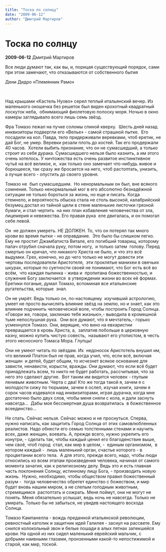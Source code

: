```yaml
---
title: "Тоска по солнцу"
date: "2009-06-12"
author: "Дмитрий Мартиров"
---
```


# Тоска по солнцу

**2009-06-12** Дмитрий Мартиров

Все люди думают так, как вы, и, порицая существующий порядок, сами при этом замечают, что отказываются от собственного бытия

Дени Дидро «Племянник Рамо»

 

Над крышами «Кастель Нуово» серел теплый итальянский вечер. Из маленького окошечка без решеток был виден крохотный квадратный лоскуток неба,  обнимающий фиолетовую полоску моря. Ночью в окно камеры заглядывало всего лишь семь звёзд.

Фра Томазо лежал на пучке соломы спиной кверху.  Шесть дней назад инквизиторы подвергли его «Велье» - самой страшной пытке.  Его посадили на кол. Павда, тело придерживали веревками, чтоб еретик, не дай Бог, не умер. Веревки резали плоть до костей. Так его продержали 40 часов.  Хотели выбить признание, что он не сумасшедший, а только строит из себя дурака. Сумасшедшего нельзя было казнить, а им этого очень хотелось. У ничтожества есть очень развитое инстинктивное  чутьё на всё великое, и,  как только оно замечает что-нибудь живое и борющееся, так сразу же бросается на него, чтоб растоптать, унизить, а лучше всего - опустить до своего уровня.

Томазо не  был сумасшедшим.  Но ненормальным он был, вне всякого сомнения. Только ненормальный мог в его абсолютно безнадёжной   ситуации не только бороться за жизнь, но еще и писать. Когда стемнело, и вероятность обыска стала не столь высокой, калабрийский безумец достал из тайной щели в стене маленькие листочки грязной бумаги, и стал чертить  на них план избавления человечества от зла, лицемерия и невежества. Его правая рука  еле двигалась, и он помогал себе левой.

Он  не должен умереть. НЕ ДОЛЖЕН. То, что он потерял так много крови во время пытки - не оправдание.  Это было бы слишком легко. Ему не простит Джамбатиста Витале, его погибший товарищ, которому палач отрубил сначала руку, потом ногу,  и только затем  голову. Перед смертью он кричал, что никакого Христа не было, и что это всё выдумки. Грех, конечно, но до чего только не могут довести эти чертовы последователи Аристотеля,  эти проклятые манихеи в овечьих шкурах, которые по суетности своей не понимают, что Бог есть всё во всём,  что каждая пылинка - жива и  пропитана божественностью, и служение Богу заключается  в утверждении жизни во всех её формах. Еретики поганые, думал Томазо, вспоминая все итальянские ругательства, которые  знал.

Он не умрёт. Ведь только он, по-настоящему  изучивший астрологию, умеет не просто вычислять влияние звёзд на землю, но и знает, как это влияние подчинить человеческой воле, чтобы построить Город Солнца.  «Говори же, говори, заклинаю тебя жизнью»,- выводила в кромешной тьме непослушная рука.  Они все думают, что я мечтатель,- горько усмехнулся Томазо. Они, верящие, что вино на евхаристии превращается в кровь Христа, а,  заплатив побольше в церковную казну, можно купить чистую совесть,  называют его утопистом, в честь этого несносного Томаса Мора. Глупцы!

Они не умеют читать по звёздам. Их  недоносок Аристотель внушил им, что великий Платон был не прав, когда учил, что, если всё, включая женщин  и детей, будет общим, то исчезнет всякое основание для  зависти, ненависти, корысти, вражды. Они думают, что если всё будет принадлежать всем, то никто не будет работать, рассчитывая, что за него это сделают другие.  Вот таким им видится человек - глупым ленивым животным. Черта с два! Кто же тогда такой я, зачем я с молодости сижу по тюрьмам, зачем я ослеп, изучая книги, зачем я сорок часов издевался над инквизиторами, играя дурачка, когда мне  достаточно было двух слов, чтобы меня сняли с кола, и дали заснуть навсегда...  Дабы моя бессмертная душа возвратилась  в божественное всеединство...

Не спать. Сейчас нельзя. Сейчас можно и не проснуться. Сперва, нужно написать, как защитить Город Солнца от этих самовлюбленных реалистов. Надо обнести его семью толстенными стенами и научить всех, даже женщин, воевать. А, прежде всего, нужно укрепить его изнутри, - сделать так, чтобы каждый ценил его благоденствие выше, чем своё, чтоб город  стал, как мир в целом, -  единым организмом,  в котором каждый -  лишь маленький орган, счастье которого - в процветании всего тела.  А для этого, прежде всего, надо, чтобы люди относились ко всем этапам произведения человека, начиная от самого момента зачатия, как к религиозному делу. Ведь это и есть главная часть поклонения Солнцу, истинному лицу Бога, - производить новую жизнь.  Нужно, необходимо, чтобы обществом правил божественный разум -  тогда человечество обретет единство с божеством, и мир будет вновь нашим миром, а не слепым голодным животным, стремящимся  растоптать и сожрать. Меня поймут, они не могут не понять. Меня обязательно услышат, ведь ночь не навсегда. Только не умирать. Только бы не забыться, не увидев настоящего восхода Солнца.

Томазо Кампанелла - вождь преданной итальянской революции, ревностный католик и защитник идей Галилея - заснул на рассвете. Ему снился колокольный звон и белые лошади в алых пятнах запекшейся крови. На одной из них сидел маленький еврейский мальчик, с добрыми наивными глазами, пронзенными какой-то непостижимой и старой, как мир, тоской.